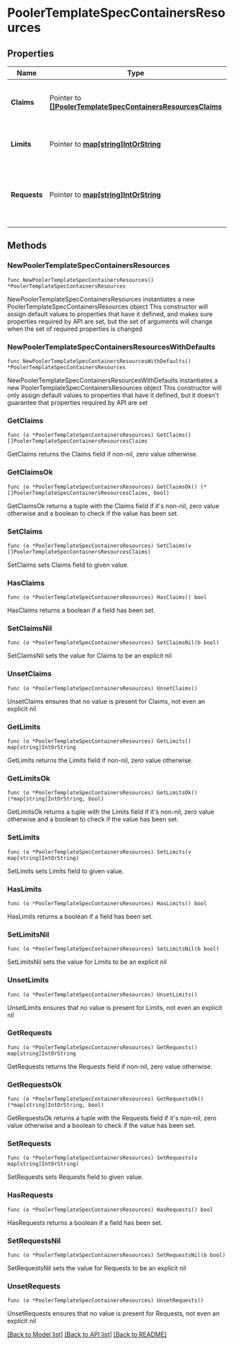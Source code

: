# PoolerTemplateSpecContainersResources

## Properties

Name | Type | Description | Notes
------------ | ------------- | ------------- | -------------
**Claims** | Pointer to [**[]PoolerTemplateSpecContainersResourcesClaims**](PoolerTemplateSpecContainersResourcesClaims.md) | Claims lists the names of resources, defined in spec.resourceClaims, that are used by this container. This is an alpha field and requires enabling the DynamicResourceAllocation feature gate. This field is immutable. It can only be set for containers. | [optional] 
**Limits** | Pointer to [**map[string]IntOrString**](IntOrString.md) | Limits describes the maximum amount of compute resources allowed. More info: https://kubernetes.io/docs/concepts/configuration/manage-resources-containers/ | [optional] 
**Requests** | Pointer to [**map[string]IntOrString**](IntOrString.md) | Requests describes the minimum amount of compute resources required. If Requests is omitted for a container, it defaults to Limits if that is explicitly specified, otherwise to an implementation-defined value. Requests cannot exceed Limits. More info: https://kubernetes.io/docs/concepts/configuration/manage-resources-containers/ | [optional] 

## Methods

### NewPoolerTemplateSpecContainersResources

`func NewPoolerTemplateSpecContainersResources() *PoolerTemplateSpecContainersResources`

NewPoolerTemplateSpecContainersResources instantiates a new PoolerTemplateSpecContainersResources object
This constructor will assign default values to properties that have it defined,
and makes sure properties required by API are set, but the set of arguments
will change when the set of required properties is changed

### NewPoolerTemplateSpecContainersResourcesWithDefaults

`func NewPoolerTemplateSpecContainersResourcesWithDefaults() *PoolerTemplateSpecContainersResources`

NewPoolerTemplateSpecContainersResourcesWithDefaults instantiates a new PoolerTemplateSpecContainersResources object
This constructor will only assign default values to properties that have it defined,
but it doesn't guarantee that properties required by API are set

### GetClaims

`func (o *PoolerTemplateSpecContainersResources) GetClaims() []PoolerTemplateSpecContainersResourcesClaims`

GetClaims returns the Claims field if non-nil, zero value otherwise.

### GetClaimsOk

`func (o *PoolerTemplateSpecContainersResources) GetClaimsOk() (*[]PoolerTemplateSpecContainersResourcesClaims, bool)`

GetClaimsOk returns a tuple with the Claims field if it's non-nil, zero value otherwise
and a boolean to check if the value has been set.

### SetClaims

`func (o *PoolerTemplateSpecContainersResources) SetClaims(v []PoolerTemplateSpecContainersResourcesClaims)`

SetClaims sets Claims field to given value.

### HasClaims

`func (o *PoolerTemplateSpecContainersResources) HasClaims() bool`

HasClaims returns a boolean if a field has been set.

### SetClaimsNil

`func (o *PoolerTemplateSpecContainersResources) SetClaimsNil(b bool)`

 SetClaimsNil sets the value for Claims to be an explicit nil

### UnsetClaims
`func (o *PoolerTemplateSpecContainersResources) UnsetClaims()`

UnsetClaims ensures that no value is present for Claims, not even an explicit nil
### GetLimits

`func (o *PoolerTemplateSpecContainersResources) GetLimits() map[string]IntOrString`

GetLimits returns the Limits field if non-nil, zero value otherwise.

### GetLimitsOk

`func (o *PoolerTemplateSpecContainersResources) GetLimitsOk() (*map[string]IntOrString, bool)`

GetLimitsOk returns a tuple with the Limits field if it's non-nil, zero value otherwise
and a boolean to check if the value has been set.

### SetLimits

`func (o *PoolerTemplateSpecContainersResources) SetLimits(v map[string]IntOrString)`

SetLimits sets Limits field to given value.

### HasLimits

`func (o *PoolerTemplateSpecContainersResources) HasLimits() bool`

HasLimits returns a boolean if a field has been set.

### SetLimitsNil

`func (o *PoolerTemplateSpecContainersResources) SetLimitsNil(b bool)`

 SetLimitsNil sets the value for Limits to be an explicit nil

### UnsetLimits
`func (o *PoolerTemplateSpecContainersResources) UnsetLimits()`

UnsetLimits ensures that no value is present for Limits, not even an explicit nil
### GetRequests

`func (o *PoolerTemplateSpecContainersResources) GetRequests() map[string]IntOrString`

GetRequests returns the Requests field if non-nil, zero value otherwise.

### GetRequestsOk

`func (o *PoolerTemplateSpecContainersResources) GetRequestsOk() (*map[string]IntOrString, bool)`

GetRequestsOk returns a tuple with the Requests field if it's non-nil, zero value otherwise
and a boolean to check if the value has been set.

### SetRequests

`func (o *PoolerTemplateSpecContainersResources) SetRequests(v map[string]IntOrString)`

SetRequests sets Requests field to given value.

### HasRequests

`func (o *PoolerTemplateSpecContainersResources) HasRequests() bool`

HasRequests returns a boolean if a field has been set.

### SetRequestsNil

`func (o *PoolerTemplateSpecContainersResources) SetRequestsNil(b bool)`

 SetRequestsNil sets the value for Requests to be an explicit nil

### UnsetRequests
`func (o *PoolerTemplateSpecContainersResources) UnsetRequests()`

UnsetRequests ensures that no value is present for Requests, not even an explicit nil

[[Back to Model list]](../README.md#documentation-for-models) [[Back to API list]](../README.md#documentation-for-api-endpoints) [[Back to README]](../README.md)


